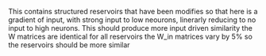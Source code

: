 This contains structured reservoirs that have been modifies so that here is a gradient of input, with strong input to low neourons, linerarly reducing to no input to high neurons.
This should produce more input driven similarity
the W matrices are identical for all reservoirs
the W_in matrices vary by 5%
so the reservoirs should be more similar
